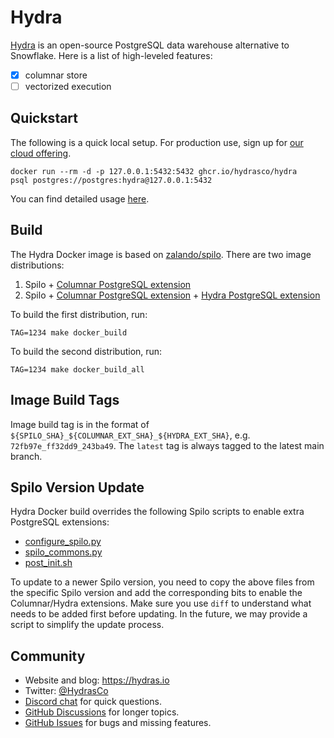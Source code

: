 # Hydra

[Hydra](https://hydras.io/) is an open-source PostgreSQL data warehouse alternative to Snowflake.
Here is a list of high-leveled features:

* [x] columnar store
* [ ] vectorized execution

## Quickstart

The following is a quick local setup. For production use, sign up for [our cloud offering](https://hydras.io/#early-access).

```console
docker run --rm -d -p 127.0.0.1:5432:5432 ghcr.io/hydrasco/hydra
psql postgres://postgres:hydra@127.0.0.1:5432
```

You can find detailed usage [here](https://docs.hydras.io/features/columnar).

## Build

The Hydra Docker image is based on [zalando/spilo](https://github.com/zalando/spilo).
There are two image distributions:

1. Spilo + [Columnar PostgreSQL extension](https://github.com/HydrasCo/citus)
2. Spilo + [Columnar PostgreSQL extension](https://github.com/HydrasCo/citus) + [Hydra PostgreSQL extension](https://github.com/HydrasCo/Hydras)

To build the first distribution, run:

```
TAG=1234 make docker_build
```

To build the second distribution, run:

```
TAG=1234 make docker_build_all
```

## Image Build Tags

Image build tag is in the format of `${SPILO_SHA}_${COLUMNAR_EXT_SHA}_${HYDRA_EXT_SHA}`, e.g. `72fb97e_ff32dd9_243ba49`.
The `latest` tag is always tagged to the latest main branch.

## Spilo Version Update

Hydra Docker build overrides the following Spilo scripts to enable extra PostgreSQL extensions:

* [configure_spilo.py](https://github.com/zalando/spilo/blob/master/postgres-appliance/scripts/configure_spilo.py)
* [spilo_commons.py](https://github.com/zalando/spilo/blob/master/postgres-appliance/scripts/spilo_commons.py)
* [post_init.sh](https://github.com/zalando/spilo/blob/master/postgres-appliance/scripts/post_init.sh)

To update to a newer Spilo version, you need to copy the above files from the specific Spilo version and add the corresponding bits to enable the Columnar/Hydra extensions.
Make sure you use `diff` to understand what needs to be added first before updating.
In the future, we may provide a script to simplify the update process.

## Community

* Website and blog: https://hydras.io
* Twitter: [@HydrasCo](https://twitter.com/HydrasCo)
* [Discord chat](https://discord.com/invite/zKpVxbXnNY) for quick questions.
* [GitHub Discussions](https://github.com/HydrasCo/hydra/discussions) for longer topics.
* [GitHub Issues](https://github.com/HydrasCo/hydra/issues) for bugs and missing features.
